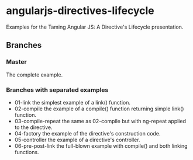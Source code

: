 angularjs-directives-lifecycle
==============

Examples for the Taming Angular JS: A Directive's Lifecycle presentation.

Branches
--------

### Master
The complete example.

### Branches with separated examples
- 01-link						the simplest example of a link() function.
- 02-compile				the example of a compile() function returning simple link() function.
- 03-compile-repeat		the same as 02-compile but with ng-repeat applied to the directive.
- 04-factory				the example of the directive's construction code.
- 05-controller				the example of a directive's controller.
- 06-pre-post-link		the full-blown example with compile() and both linking functions.
